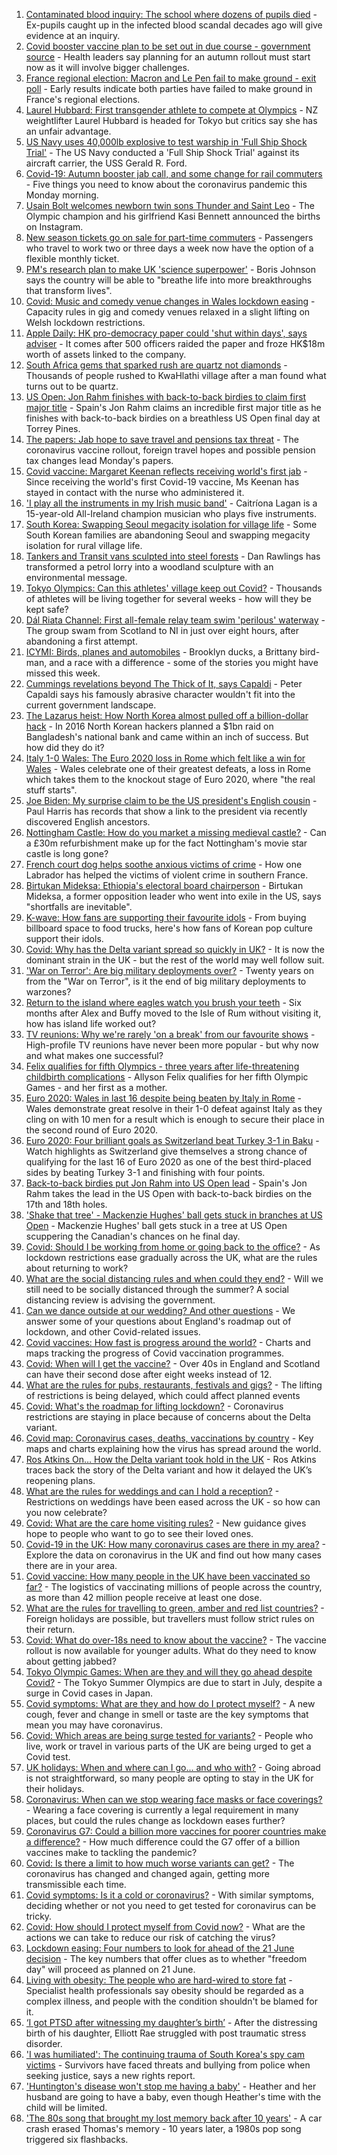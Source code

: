 1. [Contaminated blood inquiry: The school where dozens of pupils died](https://www.bbc.co.uk/news/uk-57547366) - Ex-pupils caught up in the infected blood scandal decades ago will give evidence at an inquiry.
2. [Covid booster vaccine plan to be set out in due course - government source](https://www.bbc.co.uk/news/uk-57548796) - Health leaders say planning for an autumn rollout must start now as it will involve bigger challenges.
3. [France regional election: Macron and Le Pen fail to make ground - exit poll](https://www.bbc.co.uk/news/world-europe-57546011) - Early results indicate both parties have failed to make ground in France's regional elections.
4. [Laurel Hubbard: First transgender athlete to compete at Olympics](https://www.bbc.co.uk/news/world-asia-57549653) - NZ weightlifter Laurel Hubbard is headed for Tokyo but critics say she has an unfair advantage.
5. [US Navy uses 40,000lb explosive to test warship in 'Full Ship Shock Trial'](https://www.bbc.co.uk/news/world-us-canada-57547885) - The US Navy conducted a 'Full Ship Shock Trial' against its aircraft carrier, the USS Gerald R. Ford.
6. [Covid-19: Autumn booster jab call, and some change for rail commuters](https://www.bbc.co.uk/news/uk-57547712) - Five things you need to know about the coronavirus pandemic this Monday morning.
7. [Usain Bolt welcomes newborn twin sons Thunder and Saint Leo](https://www.bbc.co.uk/news/world-latin-america-57549202) - The Olympic champion and his girlfriend Kasi Bennett announced the births on Instagram.
8. [New season tickets go on sale for part-time commuters](https://www.bbc.co.uk/news/business-57547391) - Passengers who travel to work two or three days a week now have the option of a flexible monthly ticket.
9. [PM's research plan to make UK 'science superpower'](https://www.bbc.co.uk/news/science-environment-57548531) - Boris Johnson says the country will be able to "breathe life into more breakthroughs that transform lives".
10. [Covid: Music and comedy venue changes in Wales lockdown easing](https://www.bbc.co.uk/news/uk-wales-57530864) - Capacity rules in gig and comedy venues relaxed in a slight lifting on Welsh lockdown restrictions.
11. [Apple Daily: HK pro-democracy paper could 'shut within days', says adviser](https://www.bbc.co.uk/news/business-57549542) - It comes after 500 officers raided the paper and froze HK$18m worth of assets linked to the company.
12. [South Africa gems that sparked rush are quartz not diamonds](https://www.bbc.co.uk/news/world-africa-57548406) - Thousands of people rushed to KwaHlathi village after a man found what turns out to be quartz.
13. [US Open: Jon Rahm finishes with back-to-back birdies to claim first major title](https://www.bbc.co.uk/sport/golf/57548561) - Spain's Jon Rahm claims an incredible first major title as he finishes with back-to-back birdies on a breathless US Open final day at Torrey Pines.
14. [The papers: Jab hope to save travel and pensions tax threat](https://www.bbc.co.uk/news/blogs-the-papers-57548783) - The coronavirus vaccine rollout, foreign travel hopes and possible pension tax changes lead Monday's papers.
15. [Covid vaccine: Margaret Keenan reflects receiving world's first jab](https://www.bbc.co.uk/news/health-57532766) - Since receiving the world's first Covid-19 vaccine, Ms Keenan has stayed in contact with the nurse who administered it.
16. ['I play all the instruments in my Irish music band'](https://www.bbc.co.uk/news/uk-northern-ireland-57510337) - Caitríona Lagan is a 15-year-old All-Ireland champion musician who plays five instruments.
17. [South Korea: Swapping Seoul megacity isolation for village life](https://www.bbc.co.uk/news/world-asia-57513600) - Some South Korean families are abandoning Seoul and swapping megacity isolation for rural village life.
18. [Tankers and Transit vans sculpted into steel forests](https://www.bbc.co.uk/news/entertainment-arts-57513965) - Dan Rawlings has transformed a petrol lorry into a woodland sculpture with an environmental message.
19. [Tokyo Olympics: Can this athletes' village keep out Covid?](https://www.bbc.co.uk/news/world-asia-57546256) - Thousands of athletes will be living together for several weeks - how will they be kept safe?
20. [Dál Riata Channel: First all-female relay team swim 'perilous' waterway](https://www.bbc.co.uk/news/uk-northern-ireland-57543609) - The group swam from Scotland to NI in just over eight hours, after abandoning a first attempt.
21. [ICYMI: Birds, planes and automobiles](https://www.bbc.co.uk/news/world-57532638) - Brooklyn ducks, a Brittany bird-man, and a race with a difference - some of the stories you might have missed this week.
22. [Cummings revelations beyond The Thick of It, says Capaldi](https://www.bbc.co.uk/news/uk-57544203) - Peter Capaldi says his famously abrasive character wouldn't fit into the current government landscape.
23. [The Lazarus heist: How North Korea almost pulled off a billion-dollar hack](https://www.bbc.co.uk/news/stories-57520169) - In 2016 North Korean hackers planned a $1bn raid on Bangladesh's national bank and came within an inch of success. But how did they do it?
24. [Italy 1-0 Wales: The Euro 2020 loss in Rome which felt like a win for Wales](https://www.bbc.co.uk/sport/football/57548582) - Wales celebrate one of their greatest defeats, a loss in Rome which takes them to the knockout stage of Euro 2020, where "the real stuff starts".
25. [Joe Biden: My surprise claim to be the US president's English cousin](https://www.bbc.co.uk/news/world-us-canada-57496834) - Paul Harris has records that show a link to the president via recently discovered English ancestors.
26. [Nottingham Castle: How do you market a missing medieval castle?](https://www.bbc.co.uk/news/uk-england-nottinghamshire-57490256) - Can a £30m refurbishment make up for the fact Nottingham's movie star castle is long gone?
27. [French court dog helps soothe anxious victims of crime](https://www.bbc.co.uk/news/world-europe-57481565) - How one Labrador has helped the victims of violent crime in southern France.
28. [Birtukan Mideksa: Ethiopia's electoral board chairperson](https://www.bbc.co.uk/news/world-africa-57486959) - Birtukan Mideksa, a former opposition leader who went into exile in the US, says "shortfalls are inevitable".
29. [K-wave: How fans are supporting their favourite idols](https://www.bbc.co.uk/news/world-57489720) - From buying billboard space to food trucks, here's how fans of Korean pop culture support their idols.
30. [Covid: Why has the Delta variant spread so quickly in UK?](https://www.bbc.co.uk/news/health-57489740) - It is now the dominant strain in the UK - but the rest of the world may well follow suit.
31. ['War on Terror': Are big military deployments over?](https://www.bbc.co.uk/news/world-asia-57489095) - Twenty years on from the "War on Terror", is it the end of big military deployments to warzones?
32. [Return to the island where eagles watch you brush your teeth](https://www.bbc.co.uk/news/uk-scotland-highlands-islands-57407880) - Six months after Alex and Buffy moved to the Isle of Rum without visiting it, how has island life worked out?
33. [TV reunions: Why we're rarely 'on a break' from our favourite shows](https://www.bbc.co.uk/news/entertainment-arts-57470151) - High-profile TV reunions have never been more popular - but why now and what makes one successful?
34. [Felix qualifies for fifth Olympics - three years after life-threatening childbirth complications](https://www.bbc.co.uk/sport/athletics/57550808) - Allyson Felix qualifies for her fifth Olympic Games - and her first as a mother.
35. [Euro 2020: Wales in last 16 despite being beaten by Italy in Rome](https://www.bbc.co.uk/sport/av/football/57547847) - Wales demonstrate great resolve in their 1-0 defeat against Italy as they cling on with 10 men for a result which is enough to secure their place in the second round of Euro 2020.
36. [Euro 2020: Four brilliant goals as Switzerland beat Turkey 3-1 in Baku](https://www.bbc.co.uk/sport/av/football/57547848) - Watch highlights as Switzerland give themselves a strong chance of qualifying for the last 16 of Euro 2020 as one of the best third-placed sides by beating Turkey 3-1 and finishing with four points.
37. [Back-to-back birdies put Jon Rahm into US Open lead](https://www.bbc.co.uk/sport/av/golf/57549374) - Spain's Jon Rahm takes the lead in the US Open with back-to-back birdies on the 17th and 18th holes.
38. ['Shake that tree' - Mackenzie Hughes' ball gets stuck in branches at US Open](https://www.bbc.co.uk/sport/av/golf/57549372) - Mackenzie Hughes' ball gets stuck in a tree at US Open scuppering the Canadian's chances on he final day.
39. [Covid: Should I be working from home or going back to the office?](https://www.bbc.co.uk/news/business-52567567) - As lockdown restrictions ease gradually across the UK, what are the rules about returning to work?
40. [What are the social distancing rules and when could they end?](https://www.bbc.co.uk/news/uk-51506729) - Will we still need to be socially distanced through the summer? A social distancing review is advising the government.
41. [Can we dance outside at our wedding? And other questions](https://www.bbc.co.uk/news/world-asia-china-51176409) - We answer some of your questions about England's roadmap out of lockdown, and other Covid-related issues.
42. [Covid vaccines: How fast is progress around the world?](https://www.bbc.co.uk/news/world-56237778) - Charts and maps tracking the progress of Covid vaccination programmes.
43. [Covid: When will I get the vaccine?](https://www.bbc.co.uk/news/health-55045639) - Over 40s in England and Scotland can have their second dose after eight weeks instead of 12.
44. [What are the rules for pubs, restaurants, festivals and gigs?](https://www.bbc.co.uk/news/business-52977388) - The lifting of restrictions is being delayed, which could affect planned events
45. [Covid: What's the roadmap for lifting lockdown?](https://www.bbc.co.uk/news/explainers-52530518) - Coronavirus restrictions are staying in place because of concerns about the Delta variant.
46. [Covid map: Coronavirus cases, deaths, vaccinations by country](https://www.bbc.co.uk/news/world-51235105) - Key maps and charts explaining how the virus has spread around the world.
47. [Ros Atkins On… How the Delta variant took hold in the UK](https://www.bbc.co.uk/news/health-57532764) - Ros Atkins traces back the story of the Delta variant and how it delayed the UK’s reopening plans.
48. [What are the rules for weddings and can I hold a reception?](https://www.bbc.co.uk/news/explainers-52811509) - Restrictions on weddings have been eased across the UK - so how can you now celebrate?
49. [Covid: What are the care home visiting rules?](https://www.bbc.co.uk/news/explainers-53503712) - New guidance gives hope to people who want to go to see their loved ones.
50. [Covid-19 in the UK: How many coronavirus cases are there in my area?](https://www.bbc.co.uk/news/uk-51768274) - Explore the data on coronavirus in the UK and find out how many cases there are in your area.
51. [Covid vaccine: How many people in the UK have been vaccinated so far?](https://www.bbc.co.uk/news/health-55274833) - The logistics of vaccinating millions of people across the country, as more than 42 million people receive at least one dose.
52. [What are the rules for travelling to green, amber and red list countries?](https://www.bbc.co.uk/news/explainers-52544307) - Foreign holidays are possible, but travellers must follow strict rules on their return.
53. [Covid: What do over-18s need to know about the vaccine?](https://www.bbc.co.uk/news/health-57273875) - The vaccine rollout is now available for younger adults. What do they need to know about getting jabbed?
54. [Tokyo Olympic Games: When are they and will they go ahead despite Covid?](https://www.bbc.co.uk/news/world-asia-57240044) - The Tokyo Summer Olympics are due to start in July, despite a surge in Covid cases in Japan.
55. [Covid symptoms: What are they and how do I protect myself?](https://www.bbc.co.uk/news/health-51048366) - A new cough, fever and change in smell or taste are the key symptoms that mean you may have coronavirus.
56. [Covid: Which areas are being surge tested for variants?](https://www.bbc.co.uk/news/explainers-54872039) - People who live, work or travel in various parts of the UK are being urged to get a Covid test.
57. [UK holidays: When and where can I go... and who with?](https://www.bbc.co.uk/news/explainers-52646738) - Going abroad is not straightforward, so many people are opting to stay in the UK for their holidays.
58. [Coronavirus: When can we stop wearing face masks or face coverings?](https://www.bbc.co.uk/news/health-51205344) - Wearing a face covering is currently a legal requirement in many places, but could the rules change as lockdown eases further?
59. [Coronavirus G7: Could a billion more vaccines for poorer countries make a difference?](https://www.bbc.co.uk/news/57427877) - How much difference could the G7 offer of a billion vaccines make to tackling the pandemic?
60. [Covid: Is there a limit to how much worse variants can get?](https://www.bbc.co.uk/news/health-57431420) - The coronavirus has changed and changed again, getting more transmissible each time.
61. [Covid symptoms: Is it a cold or coronavirus?](https://www.bbc.co.uk/news/health-54145299) - With similar symptoms, deciding whether or not you need to get tested for coronavirus can be tricky.
62. [Covid: How should I protect myself from Covid now?](https://www.bbc.co.uk/news/health-57087517) - What are the actions we can take to reduce our risk of catching the virus?
63. [Lockdown easing: Four numbers to look for ahead of the 21 June decision](https://www.bbc.co.uk/news/57403888) - The key numbers that offer clues as to whether "freedom day" will proceed as planned on 21 June.
64. [Living with obesity: The people who are hard-wired to store fat](https://www.bbc.co.uk/news/uk-57419041) - Specialist health professionals say obesity should be regarded as a complex illness, and people with the condition shouldn't be blamed for it.
65. [‘I got PTSD after witnessing my daughter’s birth’](https://www.bbc.co.uk/news/stories-57442294) - After the distressing birth of his daughter, Elliott Rae struggled with post traumatic stress disorder.
66. ['I was humiliated': The continuing trauma of South Korea's spy cam victims](https://www.bbc.co.uk/news/world-asia-57493020) - Survivors have faced threats and bullying from police when seeking justice, says a new rights report.
67. ['Huntington's disease won't stop me having a baby'](https://www.bbc.co.uk/news/stories-57430859) - Heather and her husband are going to have a baby, even though Heather's time with the child will be limited.
68. ['The 80s song that brought my lost memory back after 10 years'](https://www.bbc.co.uk/news/disability-50478524) - A car crash erased Thomas's memory - 10 years later, a 1980s pop song triggered six flashbacks.
